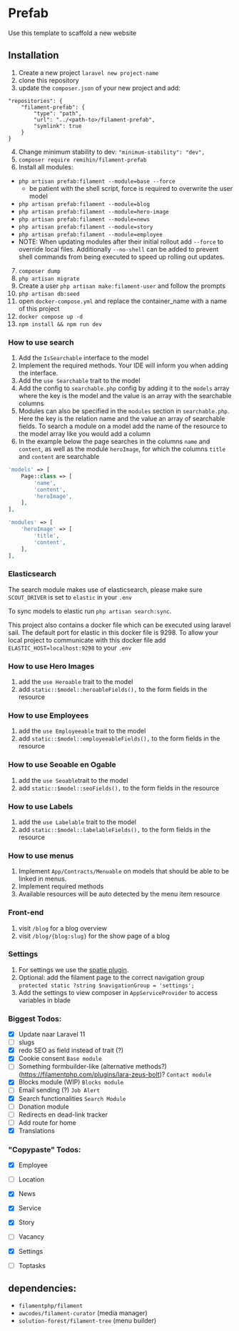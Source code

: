 # Prefab

Use this template to scaffold a new website

## Installation

1. Create a new project `laravel new project-name`
2. clone this repository
3. update the `composer.json` of your new project and add: 
```
"repositories": {
    "filament-prefab": {
        "type": "path",
        "url": "../<path-to>/filament-prefab",
        "symlink": true
    }
} 
```
4. Change minimum stability to dev: `"minimum-stability": "dev",`
5. `composer require remihin/filament-prefab`
6. Install all modules:
- `php artisan prefab:filament --module=base --force`
  - be patient with the shell script, force is required to overwrite the user model
- `php artisan prefab:filament --module=blog`
- `php artisan prefab:filament --module=hero-image`
- `php artisan prefab:filament --module=news`
- `php artisan prefab:filament --module=story`
- `php artisan prefab:filament --module=employee`
- NOTE: When updating modules after their initial rollout add `--force` to override local files. Additionally `--no-shell` can be added to prevent shell commands from being executed to speed up rolling out updates.
7. `composer dump`
8. `php artisan migrate`
9. Create a user `php artisan make:filament-user` and follow the prompts
10. `php artisan db:seed`
11. open `docker-compose.yml` and replace the container_name with a name of this project
12. `docker compose up -d`
13. `npm install && npm run dev`

### How to use search
1. Add the `IsSearchable` interface to the model
2. Implement the required methods. Your IDE will inform you when adding the interface.
3. Add the `use Searchable` trait to the model
4. Add the config to `searchable.php` config by adding it to the `models` array where the key is the model and the value is an array with the searchable columns
5. Modules can also be specified in the `modules` section in `searchable.php`. Here the key is the relation name and the value an array of searchable fields. To search a module on a model add the name of the resource to the model array like you would add a column
6. In the example below the page searches in the columns `name` and `content`, as well as the module `heroImage`, for which the columns `title` and `content` are searchable
```php
'models' => [
    Page::class => [
        'name',
        'content',
        'heroImage',
    ],
],

'modules' => [
    'heroImage' => [
        'title',
        'content',
    ],
],
```

### Elasticsearch

The search module makes use of elasticsearch, please make sure `SCOUT_DRIVER` is set to `elastic` in your `.env`

To sync models to elastic run `php artisan search:sync`.

This project also contains a docker file which can be executed using laravel sail. The default port for elastic in this docker file is 9298. To allow your local project to communicate with this docker file add `ELASTIC_HOST=localhost:9298` to your `.env`


### How to use Hero Images
1. add the `use Heroable` trait to the model
2. add `static::$model::heroableFields(),` to the form fields in the resource

### How to use Employees
1. add the `use Employeeable` trait to the model
2. add `static::$model::employeeableFields(),` to the form fields in the resource

### How to use Seoable en Ogable
1. add the `use Seoable`trait to the model
2. add `static::$model::seoFields(),` to the form fields in the resource

### How to use Labels
1. add the `use Labelable` trait to the model
2. add `static::$model::labelableFields(),` to the form fields in the resource

### How to use menus
1. Implement `App/Contracts/Menuable` on models that should be able to be linked in menus.
2. Implement required methods
3. Available resources will be auto detected by the menu item resource

### Front-end
1. visit `/blog` for a blog overview
2. visit `/blog/{blog:slug}` for the show page of a blog

### Settings
1. For settings we use the [spatie plugin](https://filamentphp.com/plugins/filament-spatie-settings).
2. Optional: add the filament page to the correct navigation group `protected static ?string $navigationGroup = 'settings';`
3. Add the settings to view composer in `AppServiceProvider` to access variables in blade

### Biggest Todos:
- [x] Update naar Laravel 11
- [ ] slugs
- [x] redo SEO as field instead of trait (?)
- [x] Cookie consent `Base module`
- [ ] Something formbuilder-like (alternative methods?) (https://filamentphp.com/plugins/lara-zeus-bolt)? `Contact module`
- [x] Blocks module (WIP) `Blocks module`
- [ ] Email sending (?) `Job Alert`
- [x] Search functionalities `Search Module`
- [ ] Donation module
- [ ] Redirects en dead-link tracker
- [ ] Add route for home
- [x] Translations

### "Copypaste" Todos:
- [x] Employee
- [ ] Location
- [x] News
- [x] Service
- [x] Story
- [ ] Vacancy
- [x] Settings
- [ ] Toptasks


## dependencies:
- `filamentphp/filament`
- `awcodes/filament-curator` (media manager)
- `solution-forest/filament-tree` (menu builder)
